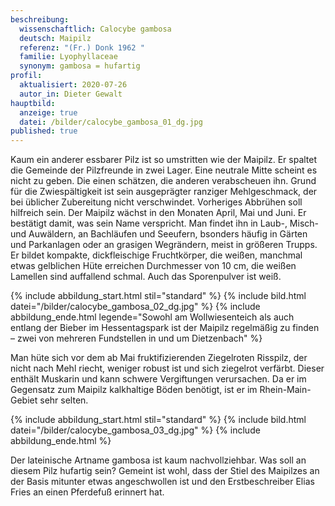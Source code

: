 ```yaml
---
beschreibung:
  wissenschaftlich: Calocybe gambosa
  deutsch: Maipilz
  referenz: "(Fr.) Donk 1962 "
  familie: Lyophyllaceae
  synonym: gambosa = hufartig
profil:
  aktualisiert: 2020-07-26
  autor_in: Dieter Gewalt
hauptbild:
  anzeige: true
  datei: /bilder/calocybe_gambosa_01_dg.jpg
published: true
---
```

Kaum ein anderer essbarer Pilz ist so umstritten wie der Maipilz. Er spaltet die Gemeinde der Pilzfreunde in zwei Lager. Eine neutrale Mitte scheint es nicht zu geben. Die einen schätzen, die anderen verabscheuen ihn. Grund für die Zwiespältigkeit ist sein ausgeprägter ranziger Mehlgeschmack, der bei üblicher Zubereitung nicht verschwindet. Vorheriges Abbrühen soll hilfreich sein. Der Maipilz wächst in den Monaten April, Mai und Juni. Er bestätigt damit, was sein Name verspricht. Man findet ihn in Laub-, Misch- und Auwäldern, an Bachläufen und Seeufern, bsonders häufig in Gärten und Parkanlagen oder an grasigen Wegrändern, meist in größeren Trupps. Er bildet kompakte, dickfleischige Fruchtkörper, die weißen, manchmal etwas gelblichen Hüte erreichen Durchmesser von 10 cm, die weißen Lamellen sind auffallend schmal. Auch das Sporenpulver ist weiß.

{% include abbildung_start.html stil="standard" %}
{% include bild.html datei="/bilder/calocybe_gambosa_02_dg.jpg" %}
{% include abbildung_ende.html legende="Sowohl am Wollwiesenteich als auch entlang der Bieber im Hessentagspark ist der Maipilz regelmäßig zu finden – zwei von mehreren Fundstellen in und um Dietzenbach" %}

Man hüte sich vor dem ab Mai fruktifizierenden Ziegelroten Risspilz, der nicht nach Mehl riecht, weniger robust ist und sich ziegelrot verfärbt. Dieser enthält Muskarin und kann schwere Vergiftungen verursachen. Da er im Gegensatz zum Maipilz kalkhaltige Böden benötigt, ist er im Rhein-Main-Gebiet sehr selten.

{% include abbildung_start.html stil="standard" %}
{% include bild.html datei="/bilder/calocybe_gambosa_03_dg.jpg" %}
{% include abbildung_ende.html %}


Der lateinische Artname gambosa ist kaum nachvollziehbar. Was soll an diesem Pilz hufartig sein? Gemeint ist wohl, dass der Stiel des Maipilzes an der Basis mitunter etwas angeschwollen ist und den Erstbeschreiber Elias Fries an einen Pferdefuß erinnert hat.